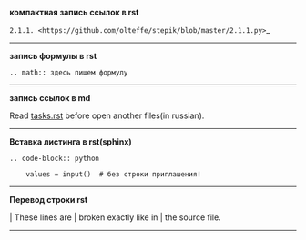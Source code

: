 **компактная запись ссылок в rst**

`2.1.1. <https://github.com/olteffe/stepik/blob/master/2.1.1.py>`_
***
**запись формулы в rst**

	.. math:: здесь пишем формулу
***
**запись ссылок в md**

Read [tasks.rst](https://github.com/olteffe/stepik/blob/master/tasks.rst) before open another files(in russian).
***
**Вставка листинга в rst(sphinx)**

	.. code-block:: python
	
	    values = input()  # без строки приглашения!
***
**Перевод строки rst**

| These lines are
| broken exactly like in
| the source file.
***
